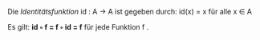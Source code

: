 Die *Identitätsfunktion* id : A → A ist gegeben durch:
id(x) = x für alle x ∈ A 

Es gilt: **id ◦ f = f ◦ id = f** für jede Funktion f .